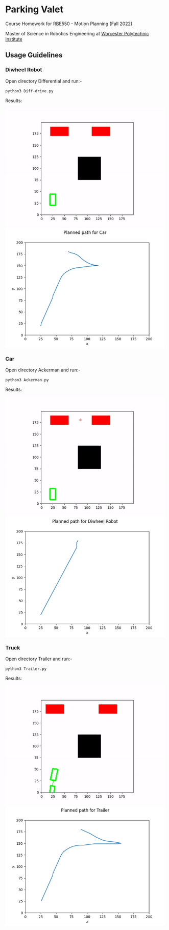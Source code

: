 # Parking Valet

Course Homework for RBE550 - Motion Planning (Fall 2022)

Master of Science in Robotics Engineering at [Worcester Polytechnic Institute](https://www.wpi.edu/)

## Usage Guidelines

### Diwheel Robot

 Open directory Differential and run:-

```
python3 Diff-drive.py
```
Results:

<img src="Ackerman/ackerman.gif"  align="center" alt="Undistorted" width="500"/>

<img src="Ackerman/Ackerman.png"  align="center" alt="Undistorted" width="500"/>

### Car

 Open directory Ackerman and run:-

```
python3 Ackerman.py
```

Results:

<img src="Differential/diff_drive.gif"  align="center" alt="Undistorted" width="500"/>

<img src="Differential/DiffDrive.png"  align="center" alt="Undistorted" width="500"/>

### Truck

 Open directory Trailer and run:-

```
python3 Trailer.py
```

Results:

<img src="Trailer/trailer.gif"  align="center" alt="Undistorted" width="500"/>

<img src="Trailer/Trailer.png"  align="center" alt="Undistorted" width="500"/>
